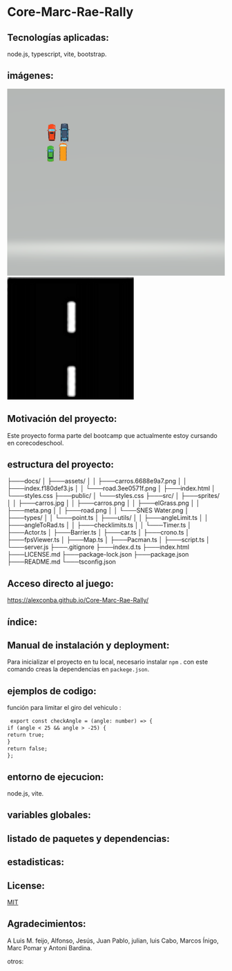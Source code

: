# Core-Marc-Rae-Rally

## Tecnologías aplicadas:

node.js, typescript, vite, bootstrap.

## imágenes:

<img src="./src/sprites/carros.png">
<img src="./src/sprites/road.png">

## Motivación del proyecto:

Este proyecto forma parte del bootcamp que actualmente estoy cursando en corecodeschool.

## estructura del proyecto:

├───docs/
│ ├───assets/
│ │ ├───carros.6688e9a7.png
│ │ ├───index.f180def3.js
│ │ └───road.3ee0571f.png
│ ├───index.html
│ └───styles.css
├───public/
│ └───styles.css
├───src/
│ ├───sprites/
│ │ ├───carros.jpg
│ │ ├───carros.png
│ │ ├───elGrass.png
│ │ ├───meta.png
│ │ ├───road.png
│ │ └───SNES Water.png
│ ├───types/
│ │ └───point.ts
│ ├───utils/
│ │ ├───angleLimit.ts
│ │ ├───angleToRad.ts
│ │ ├───checklimits.ts
│ │ └───Timer.ts
│ ├───Actor.ts
│ ├───Barrier.ts
│ ├───car.ts
│ ├───crono.ts
│ ├───fpsViewer.ts
│ ├───Map.ts
│ ├───Pacman.ts
│ ├───script.ts
│ └───server.js
├───.gitignore
├───index.d.ts
├───index.html
├───LICENSE.md
├───package-lock.json
├───package.json
├───README.md
└───tsconfig.json

## Acceso directo al juego:

https://alexconba.github.io/Core-Marc-Rae-Rally/

## índice:

## Manual de instalación y deployment:

Para inicializar el proyecto en tu local, necesario instalar `npm` .
con este comando creas la dependencias en `packege.json`.

## ejemplos de codigo:

función para limitar el giro del vehiculo :

```
 export const checkAngle = (angle: number) => {
if (angle < 25 && angle > -25) {
return true;
}
return false;
};

```

## entorno de ejecucion:

node.js, vite.

## variables globales:

## listado de paquetes y dependencias:

## estadisticas:

## License:

[MIT](https://choosealicense.com/licenses/mit/)

## Agradecimientos:

A Luis M. feijo, Alfonso, Jesús, Juan Pablo, julian, luis Cabo, Marcos Ínigo, Marc Pomar y Antoni Bardina.

otros:
